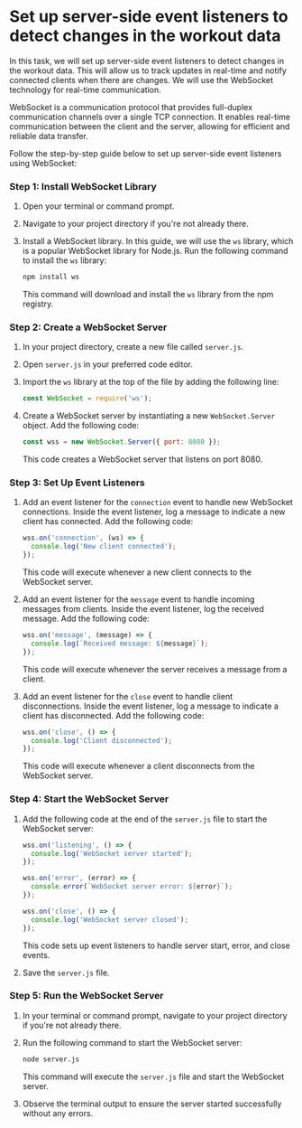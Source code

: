 
# Set up server-side event listeners to detect changes in the workout data

In this task, we will set up server-side event listeners to detect changes in the workout data. This will allow us to track updates in real-time and notify connected clients when there are changes. We will use the WebSocket technology for real-time communication.

WebSocket is a communication protocol that provides full-duplex communication channels over a single TCP connection. It enables real-time communication between the client and the server, allowing for efficient and reliable data transfer.

Follow the step-by-step guide below to set up server-side event listeners using WebSocket:

### Step 1: Install WebSocket Library

1. Open your terminal or command prompt.

2. Navigate to your project directory if you're not already there.

3. Install a WebSocket library. In this guide, we will use the `ws` library, which is a popular WebSocket library for Node.js. Run the following command to install the `ws` library:

   ```bash
   npm install ws
   ```

   This command will download and install the `ws` library from the npm registry.

### Step 2: Create a WebSocket Server

1. In your project directory, create a new file called `server.js`.

2. Open `server.js` in your preferred code editor.

3. Import the `ws` library at the top of the file by adding the following line:

   ```javascript
   const WebSocket = require('ws');
   ```

4. Create a WebSocket server by instantiating a new `WebSocket.Server` object. Add the following code:

   ```javascript
   const wss = new WebSocket.Server({ port: 8080 });
   ```

   This code creates a WebSocket server that listens on port 8080.

### Step 3: Set Up Event Listeners

1. Add an event listener for the `connection` event to handle new WebSocket connections. Inside the event listener, log a message to indicate a new client has connected. Add the following code:

   ```javascript
   wss.on('connection', (ws) => {
     console.log('New client connected');
   });
   ```

   This code will execute whenever a new client connects to the WebSocket server.

2. Add an event listener for the `message` event to handle incoming messages from clients. Inside the event listener, log the received message. Add the following code:

   ```javascript
   wss.on('message', (message) => {
     console.log(`Received message: ${message}`);
   });
   ```

   This code will execute whenever the server receives a message from a client.

3. Add an event listener for the `close` event to handle client disconnections. Inside the event listener, log a message to indicate a client has disconnected. Add the following code:

   ```javascript
   wss.on('close', () => {
     console.log('Client disconnected');
   });
   ```

   This code will execute whenever a client disconnects from the WebSocket server.

### Step 4: Start the WebSocket Server

1. Add the following code at the end of the `server.js` file to start the WebSocket server:

   ```javascript
   wss.on('listening', () => {
     console.log('WebSocket server started');
   });
   
   wss.on('error', (error) => {
     console.error(`WebSocket server error: ${error}`);
   });
   
   wss.on('close', () => {
     console.log('WebSocket server closed');
   });
   ```

   This code sets up event listeners to handle server start, error, and close events.

2. Save the `server.js` file.

### Step 5: Run the WebSocket Server



1. In your terminal or command prompt, navigate to your project directory if you're not already there.

2. Run the following command to start the WebSocket server:

   ```bash
   node server.js
   ```

   This command will execute the `server.js` file and start the WebSocket server.

3. Observe the terminal output to ensure the server started successfully without any errors.

